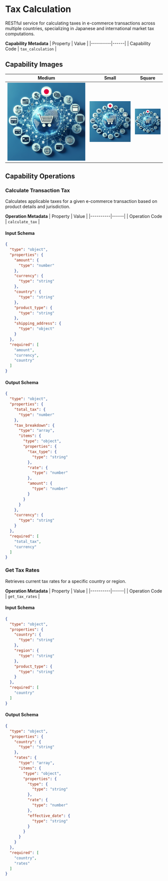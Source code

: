 # Tax Calculation
RESTful service for calculating taxes in e-commerce transactions across multiple countries, specializing in Japanese and international market tax computations.

**Capability Metadata**
| Property | Value |
|----------|------|
| Capability Code | `tax_calculation` |

## Capability Images
| Medium | Small | Square |
|--------|-------|--------|
| ![Tax Calculation Capability Medium Image](./images/tax_calculation_medium.png) | ![Tax Calculation Capability Small Image](./images/tax_calculation_small.png) | ![Tax Calculation Capability Square Image](./images/tax_calculation_square.png) |

## Capability Operations

### Calculate Transaction Tax
Calculates applicable taxes for a given e-commerce transaction based on product details and jurisdiction.

**Operation Metadata**
| Property | Value |
|----------|------|
| Operation Code | `calculate_tax` |

#### Input Schema
```json operation input schema
{
  "type": "object",
  "properties": {
    "amount": {
      "type": "number"
    },
    "currency": {
      "type": "string"
    },
    "country": {
      "type": "string"
    },
    "product_type": {
      "type": "string"
    },
    "shipping_address": {
      "type": "object"
    }
  },
  "required": [
    "amount",
    "currency",
    "country"
  ]
}
```

#### Output Schema
```json operation output schema
{
  "type": "object",
  "properties": {
    "total_tax": {
      "type": "number"
    },
    "tax_breakdown": {
      "type": "array",
      "items": {
        "type": "object",
        "properties": {
          "tax_type": {
            "type": "string"
          },
          "rate": {
            "type": "number"
          },
          "amount": {
            "type": "number"
          }
        }
      }
    },
    "currency": {
      "type": "string"
    }
  },
  "required": [
    "total_tax",
    "currency"
  ]
}
```
### Get Tax Rates
Retrieves current tax rates for a specific country or region.

**Operation Metadata**
| Property | Value |
|----------|------|
| Operation Code | `get_tax_rates` |

#### Input Schema
```json operation input schema
{
  "type": "object",
  "properties": {
    "country": {
      "type": "string"
    },
    "region": {
      "type": "string"
    },
    "product_type": {
      "type": "string"
    }
  },
  "required": [
    "country"
  ]
}
```

#### Output Schema
```json operation output schema
{
  "type": "object",
  "properties": {
    "country": {
      "type": "string"
    },
    "rates": {
      "type": "array",
      "items": {
        "type": "object",
        "properties": {
          "type": {
            "type": "string"
          },
          "rate": {
            "type": "number"
          },
          "effective_date": {
            "type": "string"
          }
        }
      }
    }
  },
  "required": [
    "country",
    "rates"
  ]
}
```
